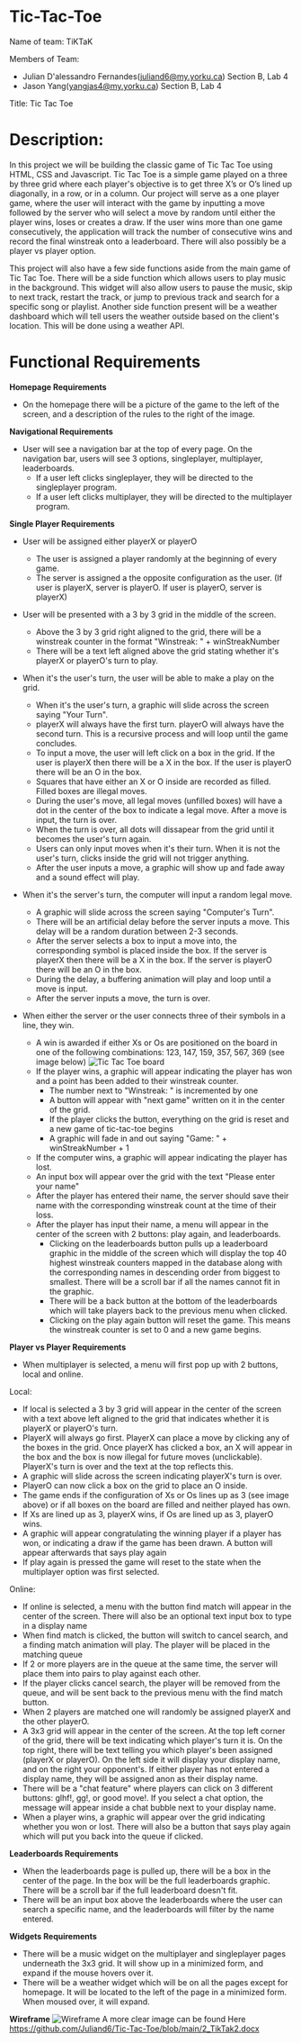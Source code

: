 # Tic-Tac-Toe
Name of team: TiKTaK

Members of Team:
- Julian D'alessandro Fernandes(juliand6@my.yorku.ca) Section B, Lab 4
- Jason Yang(yangjas4@my.yorku.ca) Section B, Lab 4

Title: Tic Tac Toe

# Description: 
In this project we will be building the classic game of Tic Tac Toe using HTML, CSS and Javascript. Tic Tac Toe is a simple game played on a three by three grid where each player's 
objective is to get three X’s or O’s lined up diagonally, in a row, or in a column. Our project will serve as a one player game, where the user will interact with 
the game by inputting a move followed by the server who will select a move by random until either the player wins, loses or creates a draw. If the user wins more than one game consecutively, the application will track the number of consecutive wins and record the final winstreak onto a leaderboard. There will also possibly be a player vs player option. 


This project will also have a few side functions aside from the main game of Tic Tac Toe. There will be a side function which allows users to play music in the background. This widget will also allow users to pause the music, skip to next track, restart the track, or jump to previous track and search for a specific song or playlist. Another side function present will be a weather dashboard which will tell users the weather outside based on the client's location. This will be done using a weather API. 

# Functional Requirements

**Homepage Requirements** 
- On the homepage there will be a picture of the game to the left of the screen, and a description of the rules to the right of the image. 

**Navigational Requirements**
- User will see a navigation bar at the top of every page. On the navigation bar, users will see 3 options, singleplayer, multiplayer, leaderboards.
    - If a user left clicks singleplayer, they will be directed to the singleplayer program. 
    - If a user left clicks multiplayer, they will be directed to the multiplayer program. 

**Single Player Requirements**
- User will be assigned either playerX or playerO
    - The user is assigned a player randomly at the beginning of every game. 
    - The server is assigned a the opposite configuration as the user. (If user is playerX, server is playerO. If user is playerO, server is playerX)

- User will be presented with a 3 by 3 grid in the middle of the screen. 
    - Above the 3 by 3 grid right aligned to the grid, there will be a winstreak counter in the format "Winstreak: " + winStreakNumber
    - There will be a text left aligned above the grid stating whether it's playerX or playerO's turn to play. 

- When it's the user's turn, the user will be able to make a play on the grid. 
    - When it's the user's turn, a graphic will slide across the screen saying "Your Turn". 
    - playerX will always have the first turn. playerO will always have the second turn. This is a recursive process and will loop until the game concludes. 
    - To input a move, the user will left click on a box in the grid. If the user is playerX then there will be a X in the box. If the user is playerO there will be an O in the box.
    - Squares that have either an X or O inside are recorded as filled. Filled boxes are illegal moves. 
    - During the user's move, all legal moves (unfilled boxes) will have a dot in the center of the box to indicate a legal move. After a move is input, the turn is over.
    - When the turn is over, all dots will dissapear from the grid until it becomes the user's turn again.  
    - Users can only input moves when it's their turn. When it is not the user's turn, clicks inside the grid will not trigger anything. 
    - After the user inputs a move, a graphic will show up and fade away and a sound effect will play.

- When it's the server's turn, the computer will input a random legal move. 
    - A graphic will slide across the screen saying "Computer's Turn".
    - There will be an artificial delay before the server inputs a move. This delay will be a random duration between 2-3 seconds. 
    - After the server selects a box to input a move into, the corresponding symbol is placed inside the box. If the server is playerX then there will be a X in the box. If the server is playerO there will be an O in the box. 
    - During the delay, a buffering animation will play and loop until a move is input. 
    - After the server inputs a move, the turn is over. 

- When either the server or the user connects three of their symbols in a line, they win. 
    - A win is awarded if either Xs or Os are positioned on the board in one of the following combinations: 123, 147, 159, 357, 567, 369 (see image below)
    ![Tic Tac Toe board](https://cdn.discordapp.com/attachments/302526564636164098/896158325765468202/tictactoe.png)
    - If the player wins, a graphic will appear indicating the player has won and a point has been added to their winstreak counter. 
        - The number next to "Winstreak: " is incremented by one 
        - A button will appear with "next game" written on it in the center of the grid.
        - If the player clicks the button, everything on the grid is reset and a new game of tic-tac-toe begins
        - A graphic will fade in and out saying "Game: " + winStreakNumber + 1
    - If the computer wins, a graphic will appear indicating the player has lost. 
    - An input box will appear over the grid with the text "Please enter your name" 
    - After the player has entered their name, the server should save their name with the corresponding winstreak count at the time of their loss. 
    - After the player has input their name, a menu will appear in the center of the screen with 2 buttons: play again, and leaderboards. 
        - Clicking on the leaderboards button pulls up a leaderboard graphic in the middle of the screen which will display the top 40 highest winstreak counters mapped in the database along with the corresponding names in descending order from biggest to smallest. There will be a scroll bar if all the names cannot fit in the graphic. 
        - There will be a back button at the bottom of the leaderboards which will take players back to the previous menu when clicked. 
        - Clicking on the play again button will reset the game. This means the winstreak counter is set to 0 and a new game begins.

**Player vs Player Requirements**
-  When multiplayer is selected, a menu will first pop up with 2 buttons, local and online. 

Local: 
- If local is selected a 3 by 3 grid will appear in the center of the screen with a text above left aligned to the grid that indicates whether it is playerX or playerO's turn. 
- PlayerX will always go first. PlayerX can place a move by clicking any of the boxes in the grid. Once playerX has clicked a box, an X will appear in the box and the box is now illegal for future moves (unclickable). PlayerX's turn is over and the text at the top reflects this. 
- A graphic will slide across the screen indicating playerX's turn is over. 
- PlayerO can now click a box on the grid to place an O inside. 
- The game ends if the configuration of Xs or Os lines up as 3 (see image above) or if all boxes on the board are filled and neither played has own. 
- If Xs are lined up as 3, playerX wins, if Os are lined up as 3, playerO wins. 
- A graphic will appear congratulating the winning player if a player has won, or indicating a draw if the game has been drawn. A button will appear afterwards that says play again
- If play again is pressed the game will reset to the state when the multiplayer option was first selected.

Online: 
- If online is selected, a menu with the button find match will appear in the center of the screen. There will also be an optional text input box to type in a display name
- When find match is clicked, the button will switch to cancel search, and a finding match animation will play. The player will be placed in the matching queue 
- If 2 or more players are in the queue at the same time, the server will place them into pairs to play against each other.  
- If the player clicks cancel search, the player will be removed from the queue, and will be sent back to the previous menu with the find match button.
- When 2 players are matched one will randomly be assigned playerX and the other playerO. 
- A 3x3 grid will appear in the center of the screen. At the top left corner of the grid, there will be text indicating which player's turn it is. On the top right, there will be text telling you which player's been assigned (playerX or playerO). On the left side it will display your display name, and on the right your opponent's. If either player has not entered a display name, they will be assigned anon as their display name.
- There will be a "chat feature" where players can click on 3 different buttons: glhf!, gg!, or good move!. If you select a chat option, the message will appear inside a chat bubble next to your display name. 
- When a player wins, a graphic will appear over the grid indicating whether you won or lost. There will also be a button that says play again which will put you back into the queue if clicked. 

**Leaderboards Requirements**
- When the leaderboards page is pulled up, there will be a box in the center of the page. In the box will be the full leaderboards graphic. There will be a scroll bar if the full leaderboard doesn't fit. 
- There will be an input box above the leaderboards where the user can search a specific name, and the leaderboards will filter by the name entered.

**Widgets Requirements**
- There will be a music widget on the multiplayer and singleplayer pages underneath the 3x3 grid. It will show up in a minimized form, and expand if the mouse hovers over it.  
- There will be a weather widget which will be on all the pages except for homepage. It will be located to the left of the page in a minimized form. When moused over, it will expand. 

**Wireframe**
 ![Wireframe](https://cdn.discordapp.com/attachments/902823761739386922/907382332527358002/2_TikTak2.png)
A more clear image can be found Here https://github.com/Juliand6/Tic-Tac-Toe/blob/main/2_TikTak2.docx
